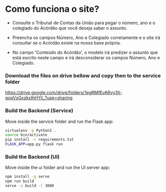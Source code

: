 # Como funciona o site?

- Consulte o Tribunal de Contas da União para pegar o número, ano e o colegiado do Acórdão que você deseja saber o assunto.

- Preencha os campos Número, Ano e Colegiado corretamente e o site irá consultar se o Acórdão existe na nossa base própria.

- No campo 'Conteúdo do Acórdão', o modelo irá predizer o assunto que está escrito neste campo e irá desconsiderar os campos Número, Ano e Colegiado. 


### Download the files on drive bellow and copy then to the service folder

https://drive.google.com/drive/folders/1egRMfEvARvy3Ij-qopVxGxzkxIhHYil_?usp=sharing

### Build the Backend (Service)
Move inside the service folder and run the Flask app:

```sh
virtualenv -p Python3 .
source bin/activate
pip install -r requirements.txt
FLASK_APP=app.py flask run
```

### Build the Backend (UI)
Move inside the ui folder and run the UI server app:

```sh
npm install -g serve
npm run build
serve -s build -l 3000
```
